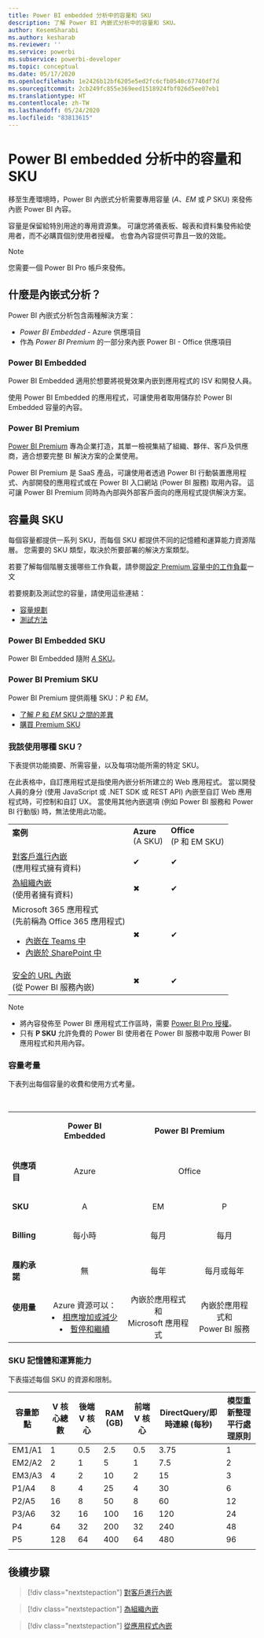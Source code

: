 ```yaml
---
title: Power BI embedded 分析中的容量和 SKU
description: 了解 Power BI 內嵌式分析中的容量和 SKU。
author: KesemSharabi
ms.author: kesharab
ms.reviewer: ''
ms.service: powerbi
ms.subservice: powerbi-developer
ms.topic: conceptual
ms.date: 05/17/2020
ms.openlocfilehash: 1e2426b12bf6205e5ed2fc6cfb0540c67740df7d
ms.sourcegitcommit: 2cb249fc855e369eed1518924fbf026d5ee07eb1
ms.translationtype: HT
ms.contentlocale: zh-TW
ms.lasthandoff: 05/24/2020
ms.locfileid: "83813615"
---
```

# <a name="capacity-and-skus-in-power-bi-embedded-analytics"></a>Power BI embedded 分析中的容量和 SKU

移至生產環境時，Power BI 內嵌式分析需要專用容量 (*A*、*EM* 或 *P* SKU) 來發佈內嵌 Power BI 內容。

容量是保留給特別用途的專用資源集。 可讓您將儀表板、報表和資料集發佈給使用者，而不必購買個別使用者授權。 也會為內容提供可靠且一致的效能。

>[!NOTE]
>您需要一個 Power BI Pro 帳戶來發佈。

## <a name="what-is-embedded-analytics"></a>什麼是內嵌式分析？

Power BI 內嵌式分析包含兩種解決方案：
* *Power BI Embedded* - Azure 供應項目
* 作為 *Power BI Premium* 的一部分來內嵌 Power BI - Office 供應項目

### <a name="power-bi-embedded"></a>Power BI Embedded

Power BI Embedded 適用於想要將視覺效果內嵌到應用程式的 ISV 和開發人員。

使用 Power BI Embedded 的應用程式，可讓使用者取用儲存於 Power BI Embedded 容量的內容。

### <a name="power-bi-premium"></a>Power BI Premium

[Power BI Premium](../../admin/service-premium-what-is.md) 專為企業打造，其單一檢視集結了組織、夥伴、客戶及供應商，適合想要完整 BI 解決方案的企業使用。

Power BI Premium 是 SaaS 產品，可讓使用者透過 Power BI 行動裝置應用程式、內部開發的應用程式或在 Power BI 入口網站 (Power BI 服務) 取用內容。 這可讓 Power BI Premium 同時為內部與外部客戶面向的應用程式提供解決方案。

## <a name="capacity-and-skus"></a>容量與 SKU

每個容量都提供一系列 SKU，而每個 SKU 都提供不同的記憶體和運算能力資源階層。 您需要的 SKU 類型，取決於所要部署的解決方案類型。

若要了解每個階層支援哪些工作負載，請參閱[設定 Premium 容量中的工作負載](../../admin/service-admin-premium-workloads.md)一文

若要規劃及測試您的容量，請使用這些連結：
* [容量規劃](embedded-capacity-planning.md)
* [測試方法](../../admin/service-premium-capacity-optimize.md#testing-approaches)

### <a name="power-bi-embedded-skus"></a>Power BI Embedded SKU

Power BI Embedded 隨附 [*A* SKU](../../admin/service-admin-premium-purchase.md#purchase-a-skus-for-testing-and-other-scenarios)。

### <a name="power-bi-premium-skus"></a>Power BI Premium SKU

Power BI Premium 提供兩種 SKU：*P* 和 *EM*。
* [了解 *P* 和 *EM* SKU 之間的差異](../../admin/service-premium-what-is.md#subscriptions-and-licensing)
* [購買 Premium SKU](../../admin/service-admin-premium-purchase.md)

### <a name="which-sku-should-i-use"></a>我該使用哪種 SKU？

下表提供功能摘要、所需容量，以及每項功能所需的特定 SKU。

在此表格中，自訂應用程式是指使用內嵌分析所建立的 Web 應用程式。 當以開發人員的身分 (使用 JavaScript 或 .NET SDK 或 REST API) 內嵌至自訂 Web 應用程式時，可控制和自訂 UX。 當使用其他內嵌選項 (例如 Power BI 服務和 Power BI 行動版) 時，無法使用此功能。


|         |         |         |
|---------|---------|---------|
|**案例**</br><p></p>|**Azure**</br>(A SKU)|**Office**</br>(P 和 EM SKU)|
|[對客戶進行內嵌](embed-sample-for-customers.md)</br>(應用程式擁有資料)     |✔        |✔        |
|[為組織內嵌](embed-sample-for-your-organization.md)</br>(使用者擁有資料)     |✖        |✔         |
|Microsoft 365 應用程式</br>(先前稱為 Office 365 應用程式)<ul><li>[內嵌在 Teams 中](../../collaborate-share/service-embed-report-microsoft-teams.md)</li><li>[內嵌於 SharePoint 中](../../collaborate-share/service-embed-report-spo.md)</li></ul>     |✖        |✔        |
|[安全的 URL 內嵌](../../collaborate-share/service-embed-secure.md)</br>(從 Power BI 服務內嵌)     |✖        |✔        |

>[!NOTE]
>* 將內容發佈至 Power BI 應用程式工作區時，需要 [Power BI Pro 授權](../../admin/service-admin-purchasing-power-bi-pro.md)。
>* 只有 **P SKU** 允許免費的 Power BI 使用者在 Power BI 服務中取用 Power BI 應用程式和共用內容。

### <a name="capacity-considerations"></a>容量考量

下表列出每個容量的收費和使用方式考量。

</br>
<table>
<tbody>
<tr>
<td></td>
<td style="text-align: center;"><p><strong>Power BI Embedded</strong></p></td>
<td style="text-align: center;" colspan="2"><p><strong>Power BI Premium</strong></p></td>
</tr>
<tr>
<td><p><strong>供應項目</strong></p></td>
<td style="text-align: center"><p>Azure</p></td>
<td style="text-align: center" colspan="2"><p>Office</p></td>
</tr>
<tr>
<td><p><strong>SKU</strong></p></td>
<td style="text-align: center"><p>A</p></td>
<td style="text-align: center"><p>EM</p></td>
<td style="text-align: center"><p>P</p></td>
</tr>
<tr>
<td><p><strong>Billing</strong></td>
<td style="text-align: center">每小時</td>
<td style="text-align: center">每月</td>
<td style="text-align: center">每月</td>
</tr>
<tr>
<td><p><strong>履約承諾</strong></td>
<td style="text-align: center">無</td>
<td style="text-align: center">每年</td>
<td style="text-align: center">每月或每年</td>
</tr>
<tr>
<td valign="top"><p><strong>使用量</strong></td>
<td style="text-align: center">Azure 資源可以：<li><a href="azure-pbie-scale-capacity.md">相應增加或減少</a></li><li><a href="azure-pbie-pause-start.md">暫停和繼續</a>
</td></li>
<td style="text-align: center">內嵌於應用程式和</br> Microsoft 應用程式</td>
<td style="text-align: center">內嵌於應用程式和</br> Power BI 服務</td>
</tr>
</tbody>
</table>

### <a name="sku-memory-and-computing-power"></a>SKU 記憶體和運算能力

下表描述每個 SKU 的資源和限制。

| 容量節點 | V 核心總數 | 後端 V 核心 | RAM (GB) | 前端 V 核心 | DirectQuery/即時連線 (每秒) | 模型重新整理平行處理原則 |
| --- | --- | --- | --- | --- | --- | --- |
| EM1/A1 | 1 | 0.5 | 2.5 | 0.5 | 3.75 | 1 |
| EM2/A2 | 2 | 1 | 5 | 1 | 7.5 | 2 |
| EM3/A3 | 4 | 2 | 10 | 2 | 15 | 3 |
| P1/A4 | 8 | 4 | 25 | 4 | 30 | 6 |
| P2/A5 | 16 | 8 | 50 | 8 | 60 | 12 |
| P3/A6 | 32 | 16 | 100 | 16 | 120 | 24 |
| P4 | 64 | 32 | 200 | 32 | 240 | 48 |
| P5 | 128 | 64 | 400 | 64 | 480 | 96 |
| | | | | | | |

## <a name="next-steps"></a>後續步驟

> [!div class="nextstepaction"]
>[對客戶進行內嵌](embed-sample-for-customers.md)

> [!div class="nextstepaction"]
>[為組織內嵌](embed-sample-for-your-organization.md)

> [!div class="nextstepaction"]
> [從應用程式內嵌](embed-from-apps.md)